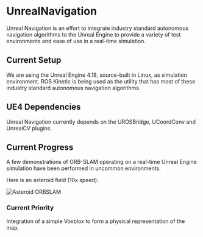 # UnrealNavigation
Unreal Navigation is an effort to integrate industry standard autonomous navigation algorithms to the Unreal Engine to provide a variety of test environments and ease of use in a real-time simulation. 

## Current Setup
We are using the Unreal Engine 4.18, source-built in Linux, as simulation environment. ROS Kinetic is being used as the utility that has most of these industry standard autonomous navigation algorithms. 

## UE4 Dependencies
Unreal Navigation currently depends on the UROSBridge, UCoordConv and UnrealCV plugins. 


## Current Progress

A few demonstrations of ORB-SLAM operating on a real-time Unreal Engine simulation have been performed in uncommon environments.

Here is an asteroid field (10x speed):

![Asteroid ORBSLAM](https://github.com/maucoen/UnrealNavigation/blob/Navigation/WebContent/asteroidslam.gif "Asteroid field ORB SLAM")



### Current Priority
Integration of a simple Voxblox to form a physical representation of the map.

